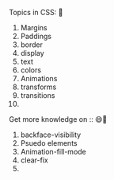 Topics in CSS: 🥇
1) Margins
2) Paddings
3) border
4) display
5) text
6) colors
7) Animations
8) transforms
9) transitions
10) 

Get more knowledge on :: 😄💩
1) backface-visibility
2) Psuedo elements
3) Animation-fill-mode
4) clear-fix
5) 
